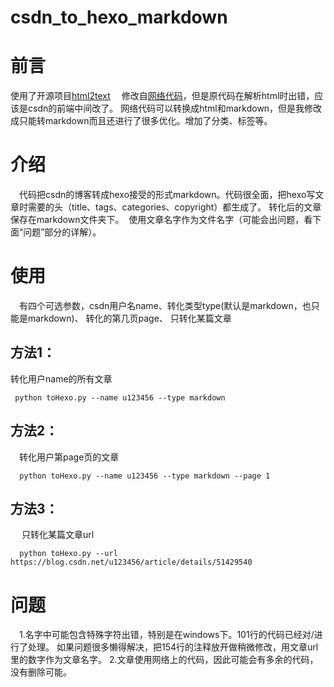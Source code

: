 # csdn_to_hexo_markdown

# 前言
  使用了开源项目[html2text](https://github.com/aaronsw/html2text)
　修改自[网络代码](https://github.com/gaocegege/csdn-blog-export)，但是原代码在解析html时出错，应该是csdn的前端中间改了。
 网络代码可以转换成html和markdown，但是我修改成只能转markdown而且还进行了很多优化。增加了分类、标签等。
  
# 介绍
　代码把csdn的博客转成hexo接受的形式markdown。代码很全面，把hexo写文章时需要的头（title、tags、categories、copyright）都生成了。
  转化后的文章保存在markdown文件夹下。
  使用文章名字作为文件名字（可能会出问题，看下面“问题”部分的详解）。
# 使用
　有四个可选参数，csdn用户名name、转化类型type(默认是markdown，也只能是markdown)、
  转化的第几页page、
  只转化某篇文章
## 方法1：
 转化用户name的所有文章
```
 python toHexo.py --name u123456 --type markdown
```
## 方法2：
　转化用户第page页的文章
```
  python toHexo.py --name u123456 --type markdown --page 1
```
## 方法3：
　 只转化某篇文章url
```
  python toHexo.py --url https://blog.csdn.net/u123456/article/details/51429540
```
# 问题
　1.名字中可能包含特殊字符出错，特别是在windows下。101行的代码已经对/进行了处理。
 如果问题很多懒得解决，把154行的注释放开做稍微修改，用文章url里的数字作为文章名字。
  2.文章使用网络上的代码，因此可能会有多余的代码，没有删除可能。
